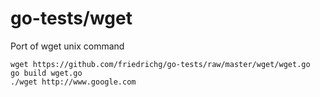 go-tests/wget
========

Port of wget unix command

	wget https://github.com/friedrichg/go-tests/raw/master/wget/wget.go
	go build wget.go
	./wget http://www.google.com
